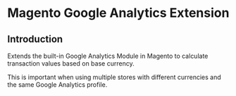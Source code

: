 # Magento Google Analytics Extension

## Introduction

Extends the built-in Google Analytics Module in Magento to calculate transaction values based on base currency.

This is important when using multiple stores with different currencies and the same Google Analytics profile.